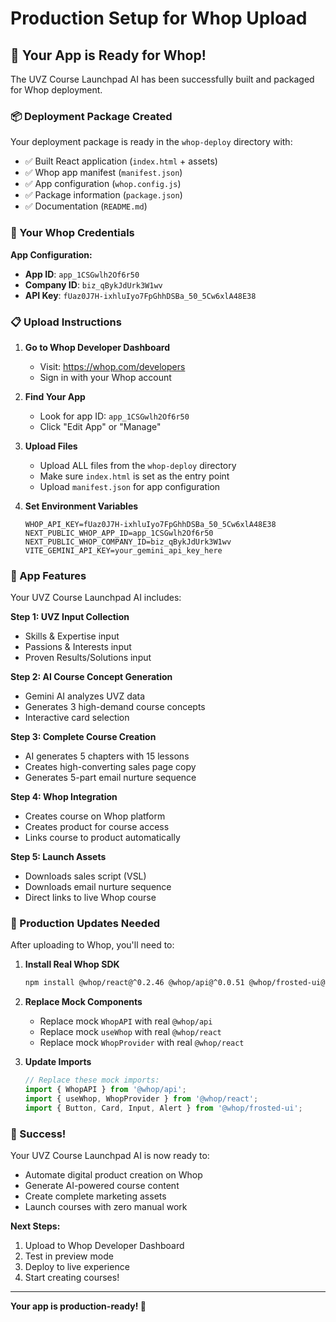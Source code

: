 # Production Setup for Whop Upload

## 🚀 Your App is Ready for Whop!

The UVZ Course Launchpad AI has been successfully built and packaged for Whop deployment.

### 📦 Deployment Package Created

Your deployment package is ready in the `whop-deploy` directory with:
- ✅ Built React application (`index.html` + assets)
- ✅ Whop app manifest (`manifest.json`)
- ✅ App configuration (`whop.config.js`)
- ✅ Package information (`package.json`)
- ✅ Documentation (`README.md`)

### 🔑 Your Whop Credentials

**App Configuration:**
- **App ID**: `app_1CSGwlh2Of6r50`
- **Company ID**: `biz_qBykJdUrk3W1wv`
- **API Key**: `fUaz0J7H-ixhluIyo7FpGhhDSBa_50_5Cw6xlA48E38`

### 📋 Upload Instructions

1. **Go to Whop Developer Dashboard**
   - Visit: https://whop.com/developers
   - Sign in with your Whop account

2. **Find Your App**
   - Look for app ID: `app_1CSGwlh2Of6r50`
   - Click "Edit App" or "Manage"

3. **Upload Files**
   - Upload ALL files from the `whop-deploy` directory
   - Make sure `index.html` is set as the entry point
   - Upload `manifest.json` for app configuration

4. **Set Environment Variables**
   ```
   WHOP_API_KEY=fUaz0J7H-ixhluIyo7FpGhhDSBa_50_5Cw6xlA48E38
   NEXT_PUBLIC_WHOP_APP_ID=app_1CSGwlh2Of6r50
   NEXT_PUBLIC_WHOP_COMPANY_ID=biz_qBykJdUrk3W1wv
   VITE_GEMINI_API_KEY=your_gemini_api_key_here
   ```

### 🎯 App Features

Your UVZ Course Launchpad AI includes:

**Step 1: UVZ Input Collection**
- Skills & Expertise input
- Passions & Interests input  
- Proven Results/Solutions input

**Step 2: AI Course Concept Generation**
- Gemini AI analyzes UVZ data
- Generates 3 high-demand course concepts
- Interactive card selection

**Step 3: Complete Course Creation**
- AI generates 5 chapters with 15 lessons
- Creates high-converting sales page copy
- Generates 5-part email nurture sequence

**Step 4: Whop Integration**
- Creates course on Whop platform
- Creates product for course access
- Links course to product automatically

**Step 5: Launch Assets**
- Downloads sales script (VSL)
- Downloads email nurture sequence
- Direct links to live Whop course

### 🔧 Production Updates Needed

After uploading to Whop, you'll need to:

1. **Install Real Whop SDK**
   ```bash
   npm install @whop/react@^0.2.46 @whop/api@^0.0.51 @whop/frosted-ui@^0.0.1-canary.24
   ```

2. **Replace Mock Components**
   - Replace mock `WhopAPI` with real `@whop/api`
   - Replace mock `useWhop` with real `@whop/react`
   - Replace mock `WhopProvider` with real `@whop/react`

3. **Update Imports**
   ```javascript
   // Replace these mock imports:
   import { WhopAPI } from '@whop/api';
   import { useWhop, WhopProvider } from '@whop/react';
   import { Button, Card, Input, Alert } from '@whop/frosted-ui';
   ```

### 🎉 Success!

Your UVZ Course Launchpad AI is now ready to:
- Automate digital product creation on Whop
- Generate AI-powered course content
- Create complete marketing assets
- Launch courses with zero manual work

**Next Steps:**
1. Upload to Whop Developer Dashboard
2. Test in preview mode
3. Deploy to live experience
4. Start creating courses!

---

**Your app is production-ready! 🚀**